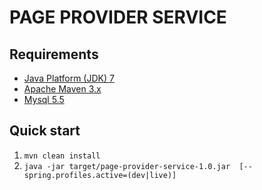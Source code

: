 PAGE PROVIDER SERVICE
=================================


Requirements
------------
* [Java Platform (JDK) 7](http://www.oracle.com/technetwork/java/javase/downloads/index.html)
* [Apache Maven 3.x](http://maven.apache.org/)
* [Mysql 5.5](http://dev.mysql.com/downloads/)

Quick start
-----------
1. `mvn clean install`
2. `java -jar target/page-provider-service-1.0.jar  [--spring.profiles.active=(dev|live)]`